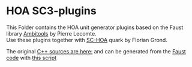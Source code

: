 # HOA SC3-plugins

This Folder contains the HOA unit generator plugins based on the Faust library [Ambitools](https://github.com/sekisushai/ambitools) by Pierre Lecomte.  
Use these plugins together with [SC-HOA](https://github.com/florian-grond/SC-HOA) quark by Florian Grond.

The original [C++ sources are here:](https://github.com/sekisushai/ambitools/tree/master/Faust/bin/ambitools2supercollider/HOA)
and can be generated from the
[Faust code](https://github.com/sekisushai/ambitools/tree/master/Faust/src)
with
[this script](https://github.com/sekisushai/ambitools/blob/master/Faust/src/ambitools2supercollider.sh)
